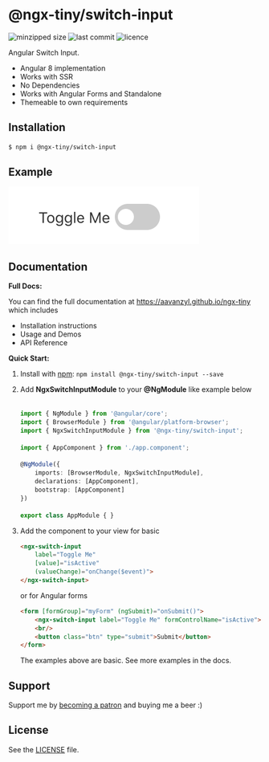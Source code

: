 # @ngx-tiny/switch-input

![minzipped size](https://img.shields.io/bundlephobia/minzip/@ngx-tiny/switch-input?style=for-the-badge)
![last commit](https://img.shields.io/github/last-commit/aavanzyl/ngx-tiny?style=for-the-badge)
![licence](https://img.shields.io/npm/l/@ngx-tiny/switch-input?style=for-the-badge)


Angular Switch Input.

* Angular 8 implementation
* Works with SSR
* No Dependencies
* Works with Angular Forms and Standalone
* Themeable to own requirements

## Installation

```sh
$ npm i @ngx-tiny/switch-input
```


## Example

![Switch Input Example](https://raw.githubusercontent.com/aavanzyl/ngx-tiny/master/projects/assets/ngx-switch-input.png)

## Documentation

__Full Docs:__

You can find the full documentation at https://aavanzyl.github.io/ngx-tiny which includes
* Installation instructions
* Usage and Demos
* API Reference

__Quick Start:__

1. Install with [npm](https://www.npmjs.com): `npm install @ngx-tiny/switch-input --save`

2. Add __NgxSwitchInputModule__ to your __@NgModule__ like example below
    ```typescript

    import { NgModule } from '@angular/core';
    import { BrowserModule } from '@angular/platform-browser';
    import { NgxSwitchInputModule } from '@ngx-tiny/switch-input';
    
    import { AppComponent } from './app.component';
    
    @NgModule({
        imports: [BrowserModule, NgxSwitchInputModule],
        declarations: [AppComponent],
        bootstrap: [AppComponent]
    })
    
    export class AppModule { }

    ```
 4. Add the component to your view for basic
    ```html
    <ngx-switch-input 
        label="Toggle Me" 
        [value]="isActive" 
        (valueChange)="onChange($event)">
    </ngx-switch-input>
    ```
    or for Angular forms
    ```html 
    <form [formGroup]="myForm" (ngSubmit)="onSubmit()">
        <ngx-switch-input label="Toggle Me" formControlName="isActive"></ngx-switch-input>
        <br/>
        <button class="btn" type="submit">Submit</button>
    </form>
    ```
    The examples above are basic. See more examples in the docs.
    

## Support

Support me by [becoming a patron](https://www.patreon.com/bePatron?u=27640996) and buying me a beer :) 

## License
See the [LICENSE][license] file.


[license]: /LICENSE
[contributing]: /CONTRIBUTING.md
[docs]: /DOCUMENTATION.md 